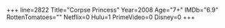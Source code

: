 +++
line=2822
Title="Corpse Princess"
Year=2008
Age="7+"
IMDb="6.9"
RottenTomatoes=""
Netflix=0
Hulu=1
PrimeVideo=0
Disney=0
+++


